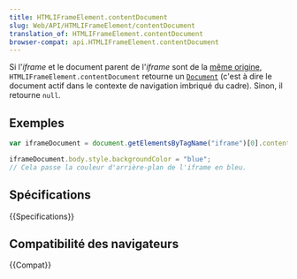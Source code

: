```yaml
---
title: HTMLIFrameElement.contentDocument
slug: Web/API/HTMLIFrameElement/contentDocument
translation_of: HTMLIFrameElement.contentDocument
browser-compat: api.HTMLIFrameElement.contentDocument
---
```

Si l'<i lang="en">iframe</i> et le document parent de l'<i lang="en">iframe</i> sont de la [même origine](/fr/docs/Web/Security/Same-origin_policy), `HTMLIFrameElement.contentDocument` retourne un [`Document`](/fr/docs/Web/API/Document) (c'est à dire le document actif dans le contexte de navigation imbriqué du cadre). Sinon, il retourne `null`.

## Exemples

```js
var iframeDocument = document.getElementsByTagName("iframe")[0].contentDocument;

iframeDocument.body.style.backgroundColor = "blue";
// Cela passe la couleur d'arrière-plan de l'iframe en bleu.
```

## Spécifications

{{Specifications}}

## Compatibilité des navigateurs

{{Compat}}
